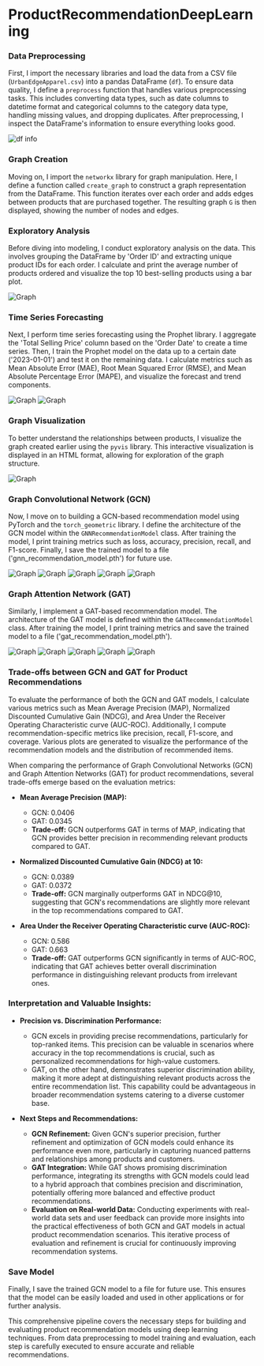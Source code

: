 # ProductRecommendationDeepLearning

### Data Preprocessing
First, I import the necessary libraries and load the data from a CSV file (`UrbanEdgeApparel.csv`) into a pandas DataFrame (`df`). To ensure data quality, I define a `preprocess` function that handles various preprocessing tasks. This includes converting data types, such as date columns to datetime format and categorical columns to the category data type, handling missing values, and dropping duplicates. After preprocessing, I inspect the DataFrame's information to ensure everything looks good.

![df info](images/info.png)

### Graph Creation
Moving on, I import the `networkx` library for graph manipulation. Here, I define a function called `create_graph` to construct a graph representation from the DataFrame. This function iterates over each order and adds edges between products that are purchased together. The resulting graph `G` is then displayed, showing the number of nodes and edges.

### Exploratory Analysis
Before diving into modeling, I conduct exploratory analysis on the data. This involves grouping the DataFrame by 'Order ID' and extracting unique product IDs for each order. I calculate and print the average number of products ordered and visualize the top 10 best-selling products using a bar plot.

![Graph](images/top10.png)

### Time Series Forecasting
Next, I perform time series forecasting using the Prophet library. I aggregate the 'Total Selling Price' column based on the 'Order Date' to create a time series. Then, I train the Prophet model on the data up to a certain date ('2023-01-01') and test it on the remaining data. I calculate metrics such as Mean Absolute Error (MAE), Root Mean Squared Error (RMSE), and Mean Absolute Percentage Error (MAPE), and visualize the forecast and trend components.

![Graph](images/ML.png) ![Graph](images/ml2.png)

### Graph Visualization
To better understand the relationships between products, I visualize the graph created earlier using the `pyvis` library. This interactive visualization is displayed in an HTML format, allowing for exploration of the graph structure.

![Graph](images/graph.png)


### Graph Convolutional Network (GCN)
Now, I move on to building a GCN-based recommendation model using PyTorch and the `torch_geometric` library. I define the architecture of the GCN model within the `GNNRecommendationModel` class. After training the model, I print training metrics such as loss, accuracy, precision, recall, and F1-score. Finally, I save the trained model to a file ('gnn_recommendation_model.pth') for future use.

![Graph](images/gcn1.png) ![Graph](images/gcn2.png) ![Graph](images/gcn3.png) ![Graph](images/gcn4.png) ![Graph](images/gcn5.png)

### Graph Attention Network (GAT)
Similarly, I implement a GAT-based recommendation model. The architecture of the GAT model is defined within the `GATRecommendationModel` class. After training the model, I print training metrics and save the trained model to a file ('gat_recommendation_model.pth').

![Graph](images/gat1.png) ![Graph](images/gat2.png) ![Graph](images/gat3.png) ![Graph](images/gat4.png) ![Graph](images/gat5.png)

### Trade-offs between GCN and GAT for Product Recommendations

To evaluate the performance of both the GCN and GAT models, I calculate various metrics such as Mean Average Precision (MAP), Normalized Discounted Cumulative Gain (NDCG), and Area Under the Receiver Operating Characteristic curve (AUC-ROC). Additionally, I compute recommendation-specific metrics like precision, recall, F1-score, and coverage. Various plots are generated to visualize the performance of the recommendation models and the distribution of recommended items.

When comparing the performance of Graph Convolutional Networks (GCN) and Graph Attention Networks (GAT) for product recommendations, several trade-offs emerge based on the evaluation metrics:

- **Mean Average Precision (MAP):**
  - GCN: 0.0406
  - GAT: 0.0345
  - **Trade-off:** GCN outperforms GAT in terms of MAP, indicating that GCN provides better precision in recommending relevant products compared to GAT.

- **Normalized Discounted Cumulative Gain (NDCG) at 10:**
  - GCN: 0.0389
  - GAT: 0.0372
  - **Trade-off:** GCN marginally outperforms GAT in NDCG@10, suggesting that GCN's recommendations are slightly more relevant in the top recommendations compared to GAT.

- **Area Under the Receiver Operating Characteristic curve (AUC-ROC):**
  - GCN: 0.586
  - GAT: 0.663
  - **Trade-off:** GAT outperforms GCN significantly in terms of AUC-ROC, indicating that GAT achieves better overall discrimination performance in distinguishing relevant products from irrelevant ones.

### Interpretation and Valuable Insights:

- **Precision vs. Discrimination Performance:**
  - GCN excels in providing precise recommendations, particularly for top-ranked items. This precision can be valuable in scenarios where accuracy in the top recommendations is crucial, such as personalized recommendations for high-value customers.
  - GAT, on the other hand, demonstrates superior discrimination ability, making it more adept at distinguishing relevant products across the entire recommendation list. This capability could be advantageous in broader recommendation systems catering to a diverse customer base.

- **Next Steps and Recommendations:**
  - **GCN Refinement:** Given GCN's superior precision, further refinement and optimization of GCN models could enhance its performance even more, particularly in capturing nuanced patterns and relationships among products and customers.
  - **GAT Integration:** While GAT shows promising discrimination performance, integrating its strengths with GCN models could lead to a hybrid approach that combines precision and discrimination, potentially offering more balanced and effective product recommendations.
  - **Evaluation on Real-world Data:** Conducting experiments with real-world data sets and user feedback can provide more insights into the practical effectiveness of both GCN and GAT models in actual product recommendation scenarios. This iterative process of evaluation and refinement is crucial for continuously improving recommendation systems.

### Save Model
Finally, I save the trained GCN model to a file for future use. This ensures that the model can be easily loaded and used in other applications or for further analysis.

This comprehensive pipeline covers the necessary steps for building and evaluating product recommendation models using deep learning techniques. From data preprocessing to model training and evaluation, each step is carefully executed to ensure accurate and reliable recommendations.
